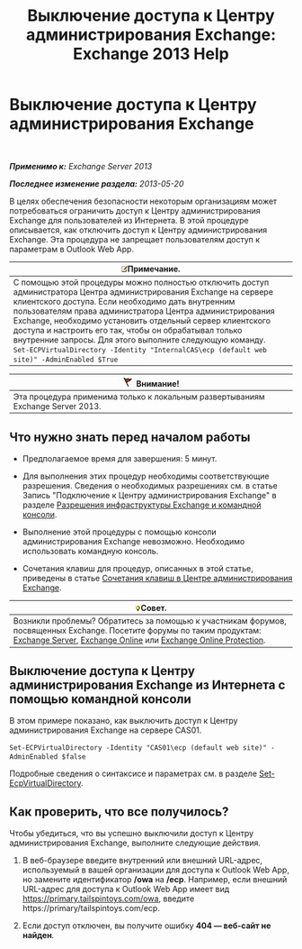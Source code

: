 ﻿---
title: 'Выключение доступа к Центру администрирования Exchange: Exchange 2013 Help'
TOCTitle: Выключение доступа к Центру администрирования Exchange
ms:assetid: 49f4fa77-1722-4703-81c9-8724ae0334fb
ms:mtpsurl: https://technet.microsoft.com/ru-ru/library/JJ218639(v=EXCHG.150)
ms:contentKeyID: 50487988
ms.date: 05/22/2018
mtps_version: v=EXCHG.150
ms.translationtype: MT
---

# Выключение доступа к Центру администрирования Exchange

 

_**Применимо к:** Exchange Server 2013_

_**Последнее изменение раздела:** 2013-05-20_

В целях обеспечения безопасности некоторым организациям может потребоваться ограничить доступ к Центру администрирования Exchange для пользователей из Интернета. В этой процедуре описывается, как отключить доступ к Центру администрирования Exchange. Эта процедура не запрещает пользователям доступ к параметрам в Outlook Web App.

<table>
<thead>
<tr class="header">
<th><img src="images/JJ126620.note(EXCHG.150).gif" title="Примечание" alt="Примечание" />Примечание.</th>
</tr>
</thead>
<tbody>
<tr class="odd">
<td>С помощью этой процедуры можно полностью отключить доступ администратора Центра администрирования Exchange на сервере клиентского доступа. Если необходимо дать внутренним пользователям права администратора Центра администрирования Exchange, необходимо установить отдельный сервер клиентского доступа и настроить его так, чтобы он обрабатывал только внутренние запросы. Для этого выполните следующую команду.<br />
<code>Set-ECPVirtualDirectory -Identity &quot;InternalCAS\ecp (default web site)&quot; -AdminEnabled $True</code></td>
</tr>
</tbody>
</table>


<table>
<thead>
<tr class="header">
<th><img src="images/Dd876857.Caution(EXCHG.150).gif" title="Внимание!" alt="Внимание!" />Внимание!</th>
</tr>
</thead>
<tbody>
<tr class="odd">
<td>Эта процедура применима только к локальным развертываниям Exchange Server 2013.</td>
</tr>
</tbody>
</table>


## Что нужно знать перед началом работы

  - Предполагаемое время для завершения: 5 минут.

  - Для выполнения этих процедур необходимы соответствующие разрешения. Сведения о необходимых разрешениях см. в статье Запись "Подключение к Центру администрирования Exchange" в разделе [Разрешения инфраструктуры Exchange и командной консоли](exchange-and-shell-infrastructure-permissions-exchange-2013-help.md).

  - Выполнение этой процедуры с помощью консоли администрирования Exchange невозможно. Необходимо использовать командную консоль.

  - Сочетания клавиш для процедур, описанных в этой статье, приведены в статье [Сочетания клавиш в Центре администрирования Exchange](keyboard-shortcuts-in-the-exchange-admin-center-exchange-online-protection-help.md).

<table>
<thead>
<tr class="header">
<th><img src="images/Bb124558.tip(EXCHG.150).gif" title="Совет" alt="Совет" />Совет.</th>
</tr>
</thead>
<tbody>
<tr class="odd">
<td>Возникли проблемы? Обратитесь за помощью к участникам форумов, посвященных Exchange. Посетите форумы по таким продуктам: <a href="https://go.microsoft.com/fwlink/p/?linkid=60612">Exchange Server</a>, <a href="https://go.microsoft.com/fwlink/p/?linkid=267542">Exchange Online</a> или <a href="https://go.microsoft.com/fwlink/p/?linkid=285351">Exchange Online Protection</a>.</td>
</tr>
</tbody>
</table>


## Выключение доступа к Центру администрирования Exchange из Интернета с помощью командной консоли

В этом примере показано, как выключить доступ к Центру администрирования Exchange на сервере CAS01.

    Set-ECPVirtualDirectory -Identity "CAS01\ecp (default web site)" -AdminEnabled $false

Подробные сведения о синтаксисе и параметрах см. в разделе [Set-EcpVirtualDirectory](https://technet.microsoft.com/ru-ru/library/dd297991\(v=exchg.150\)).

## Как проверить, что все получилось?

Чтобы убедиться, что вы успешно выключили доступ к Центру администрирования Exchange, выполните следующие действия.

1.  В веб-браузере введите внутренний или внешний URL-адрес, используемый в вашей организации для доступа к Outlook Web App, но замените идентификатор **/owa** на **/ecp**. Например, если внешний URL-адрес для доступа к Outlook Web App имеет вид https://primary.tailspintoys.com/owa, введите https://primary/tailspintoys.com/ecp.

2.  Если доступ отключен, вы получите ошибку **404 — веб-сайт не найден**.

